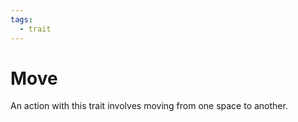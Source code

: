 ```yaml
---
tags:
  - trait
---
```

# Move

An action with this trait involves moving from one space to another.